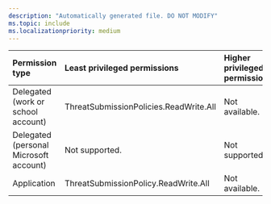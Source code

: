 ```yaml
---
description: "Automatically generated file. DO NOT MODIFY"
ms.topic: include
ms.localizationpriority: medium
---
```


|Permission type|Least privileged permissions|Higher privileged permissions|
|:---|:---|:---|
|Delegated (work or school account)|ThreatSubmissionPolicies.ReadWrite.All|Not available.|
|Delegated (personal Microsoft account)|Not supported.|Not supported.|
|Application|ThreatSubmissionPolicy.ReadWrite.All|Not available.|

